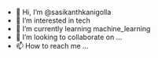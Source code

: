- 👋 Hi, I’m @sasikanthkanigolla
- 👀 I’m interested in tech
- 🌱 I’m currently learning machine_learning
- 💞️ I’m looking to collaborate on ...
- 📫 How to reach me ...

<!---
sasikanthkanigolla/sasikanthkanigolla is a ✨ special ✨ repository because its `README.md` (this file) appears on your GitHub profile.
You can click the Preview link to take a look at your changes.
--->
